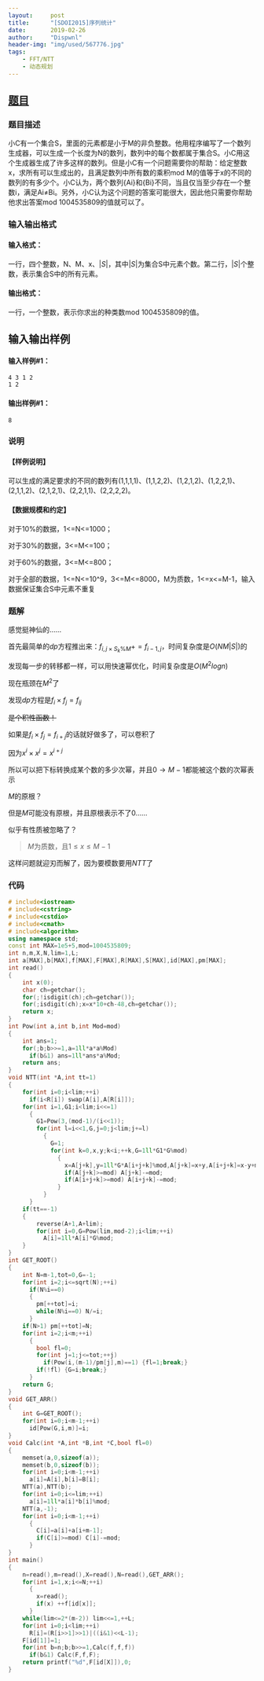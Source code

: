 ```yaml
---
layout:		post
title:		"[SDOI2015]序列统计"
date:		2019-02-26
author:		"Dispwnl"
header-img:	"img/used/567776.jpg"
tags:
    - FFT/NTT
    - 动态规划
---
```


## [题目](https://www.luogu.org/problemnew/show/P3321)

### 题目描述

小C有一个集合S，里面的元素都是小于M的非负整数。他用程序编写了一个数列生成器，可以生成一个长度为N的数列，数列中的每个数都属于集合S。小C用这个生成器生成了许多这样的数列。但是小C有一个问题需要你的帮助：给定整数x，求所有可以生成出的，且满足数列中所有数的乘积mod M的值等于x的不同的数列的有多少个。小C认为，两个数列{Ai}和{Bi}不同，当且仅当至少存在一个整数i，满足Ai≠Bi。另外，小C认为这个问题的答案可能很大，因此他只需要你帮助他求出答案mod 1004535809的值就可以了。

### 输入输出格式

#### 输入格式：

一行，四个整数，N、M、x、$\vert S\vert$，其中$\vert S\vert$为集合S中元素个数。第二行，$\vert S\vert$个整数，表示集合S中的所有元素。

#### 输出格式：

一行，一个整数，表示你求出的种类数mod 1004535809的值。

## 输入输出样例

#### 输入样例#1：

```plain
4 3 1 2
1 2
```

#### 输出样例#1：

```plain
8
```

### 说明

#### 【样例说明】

可以生成的满足要求的不同的数列有(1,1,1,1)、(1,1,2,2)、(1,2,1,2)、(1,2,2,1)、(2,1,1,2)、(2,1,2,1)、(2,2,1,1)、(2,2,2,2)。

#### 【数据规模和约定】

对于10%的数据，1<=N<=1000；

对于30%的数据，3<=M<=100；

对于60%的数据，3<=M<=800；

对于全部的数据，1<=N<=10^9，3<=M<=8000，M为质数，1<=x<=M-1，输入数据保证集合S中元素不重复

### 题解
感觉挺神仙的……

首先最简单的$dp$方程推出来：$f_{i,j\times S_k\%M}+=f_{i-1,j}$，时间复杂度是$O(NM\vert S\vert )$的

发现每一步的转移都一样，可以用快速幂优化，时间复杂度是$O(M^2logn)$

现在瓶颈在$M^2$了

发现$dp$方程是$f_i\times f_j=f_{ij}$

~~是个积性函数！~~

如果是$f_i\times f_j=f_{i+j}$的话就好做多了，可以卷积了

因为$x^i\times x^j=x^{i+j}$

所以可以把下标转换成某个数的多少次幂，并且$0\rightarrow M-1$都能被这个数的次幂表示

$M$的原根？

但是$M$可能没有原根，并且原根表示不了$0$……

似乎有性质被忽略了？

> $M$为质数，且$1\le x\le M-1$

这样问题就迎刃而解了，因为要模数要用$NTT$了

### 代码

```c++
# include<iostream>
# include<cstring>
# include<cstdio>
# include<cmath>
# include<algorithm>
using namespace std;
const int MAX=1e5+5,mod=1004535809;
int n,m,X,N,lim=1,L;
int a[MAX],b[MAX],f[MAX],F[MAX],R[MAX],S[MAX],id[MAX],pm[MAX];
int read()
{
	int x(0);
	char ch=getchar();
	for(;!isdigit(ch);ch=getchar());
	for(;isdigit(ch);x=x*10+ch-48,ch=getchar());
	return x;
}
int Pow(int a,int b,int Mod=mod)
{
	int ans=1;
	for(;b;b>>=1,a=1ll*a*a%Mod)
	  if(b&1) ans=1ll*ans*a%Mod;
	return ans;
}
void NTT(int *A,int tt=1)
{
	for(int i=0;i<lim;++i)
	  if(i<R[i]) swap(A[i],A[R[i]]);
	for(int i=1,G1;i<lim;i<<=1)
	  {
	  	G1=Pow(3,(mod-1)/(i<<1));
	  	for(int l=i<<1,G,j=0;j<lim;j+=l)
	  	  {
	  	  	G=1;
	  	  	for(int k=0,x,y;k<i;++k,G=1ll*G1*G%mod)
	  	  	  {
	  	  	  	x=A[j+k],y=1ll*G*A[i+j+k]%mod,A[j+k]=x+y,A[i+j+k]=x-y+mod;
	  	  	  	if(A[j+k]>=mod) A[j+k]-=mod;
	  	  	  	if(A[i+j+k]>=mod) A[i+j+k]-=mod;
			  }
		  }
	  }
	if(tt==-1)
	{
		reverse(A+1,A+lim);
		for(int i=0,G=Pow(lim,mod-2);i<lim;++i)
		  A[i]=1ll*A[i]*G%mod;
	}
}
int GET_ROOT()
{
	int N=m-1,tot=0,G=-1;
	for(int i=2;i<=sqrt(N);++i)
	  if(N%i==0)
	  {
	  	pm[++tot]=i;
	  	while(N%i==0) N/=i;
	  }
	if(N>1) pm[++tot]=N;
	for(int i=2;i<m;++i)
	  {
	  	bool fl=0;
	  	for(int j=1;j<=tot;++j)
	      if(Pow(i,(m-1)/pm[j],m)==1) {fl=1;break;}
	    if(!fl) {G=i;break;}
	  }
	return G;
}
void GET_ARR()
{
	int G=GET_ROOT();
	for(int i=0;i<m-1;++i)
	  id[Pow(G,i,m)]=i;
}
void Calc(int *A,int *B,int *C,bool fl=0)
{
	memset(a,0,sizeof(a));
	memset(b,0,sizeof(b));
	for(int i=0;i<m-1;++i)
	  a[i]=A[i],b[i]=B[i];
	NTT(a),NTT(b);
	for(int i=0;i<=lim;++i)
	  a[i]=1ll*a[i]*b[i]%mod;
	NTT(a,-1);
	for(int i=0;i<m-1;++i)
	  {
	  	C[i]=a[i]+a[i+m-1];
	  	if(C[i]>=mod) C[i]-=mod;
	  }
}
int main()
{
	n=read(),m=read(),X=read(),N=read(),GET_ARR();
	for(int i=1,x;i<=N;++i)
	  {
	  	x=read();
		if(x) ++f[id[x]];
	  }
	while(lim<=2*(m-2)) lim<<=1,++L;
	for(int i=0;i<lim;++i)
	  R[i]=(R[i>>1]>>1)|((i&1)<<L-1);
	F[id[1]]=1;
	for(int b=n;b;b>>=1,Calc(f,f,f))
	  if(b&1) Calc(F,f,F);
	return printf("%d",F[id[X]]),0;
}
```

